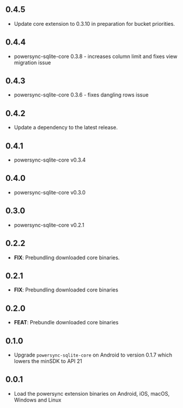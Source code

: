 ## 0.4.5

 - Update core extension to 0.3.10 in preparation for bucket priorities.

## 0.4.4

 - powersync-sqlite-core 0.3.8 - increases column limit and fixes view migration issue

## 0.4.3

 - powersync-sqlite-core 0.3.6 - fixes dangling rows issue

## 0.4.2

 - Update a dependency to the latest release.

## 0.4.1

 - powersync-sqlite-core v0.3.4

## 0.4.0

 - powersync-sqlite-core v0.3.0

## 0.3.0

 - powersync-sqlite-core v0.2.1

## 0.2.2

 - **FIX**: Prebundling downloaded core binaries.

## 0.2.1

 - **FIX**: Prebundling downloaded core binaries

## 0.2.0

 - **FEAT**: Prebundle downloaded core binaries

## 0.1.0

- Upgrade `powersync-sqlite-core` on Android to version 0.1.7 which lowers the minSDK to API 21

## 0.0.1

- Load the powersync extension binaries on Android, iOS, macOS, Windows and Linux
